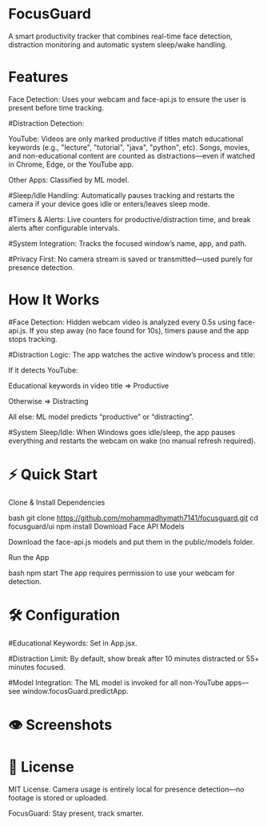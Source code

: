 # FocusGuard
A smart productivity tracker that combines real-time face detection, distraction monitoring and automatic system sleep/wake handling.

# Features
Face Detection: Uses your webcam and face-api.js to ensure the user is present before time tracking.

#Distraction Detection:

YouTube: Videos are only marked productive if titles match educational keywords (e.g., "lecture", "tutorial", "java", "python", etc). Songs, movies, and non-educational content are counted as distractions—even if watched in Chrome, Edge, or the YouTube app.

Other Apps: Classified by ML model.

#Sleep/Idle Handling: 
Automatically pauses tracking and restarts the camera if your device goes idle or enters/leaves sleep mode.

#Timers & Alerts:
Live counters for productive/distraction time, and break alerts after configurable intervals.

#System Integration:
Tracks the focused window’s name, app, and path.

#Privacy First:
No camera stream is saved or transmitted—used purely for presence detection.

# How It Works
#Face Detection:
Hidden webcam video is analyzed every 0.5s using face-api.js. If you step away (no face found for 10s), timers pause and the app stops tracking.

#Distraction Logic:
The app watches the active window’s process and title:

If it detects YouTube:

Educational keywords in video title ⇒ Productive

Otherwise ⇒ Distracting

All else: ML model predicts “productive” or “distracting”.

#System Sleep/Idle:
When Windows goes idle/sleep, the app pauses everything and restarts the webcam on wake (no manual refresh required).

# ⚡ Quick Start
Clone & Install Dependencies

bash
git clone https://github.com/mohammadhymath7141/focusguard.git
cd focusguard/ui
npm install
Download Face API Models

Download the face-api.js models and put them in the public/models folder.

Run the App

bash
npm start
The app requires permission to use your webcam for detection.

# 🛠 Configuration
#Educational Keywords:
Set in App.jsx.

#Distraction Limit:
By default, show break after 10 minutes distracted or 55+ minutes focused.

#Model Integration:
The ML model is invoked for all non-YouTube apps—see window.focusGuard.predictApp.

# 👁 Screenshots

# 📜 License
MIT License.
Camera usage is entirely local for presence detection—no footage is stored or uploaded.



FocusGuard: Stay present, track smarter.
